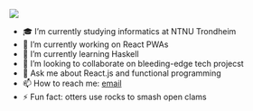 ![](https://www.seattleaquarium.org/sites/default/files/images/animal/river-otter_6.png)

- 🎓 I’m currently studying informatics at NTNU Trondheim
- 🔭 I’m currently working on React PWAs
- 🌱 I’m currently learning Haskell
- 👯 I’m looking to collaborate on bleeding-edge tech projecst
- 💬 Ask me about React.js and functional programming
- 📫 How to reach me: [email](mailto:fredrik.malmo@icloud.com)
- ⚡ Fun fact: otters use rocks to smash open clams
